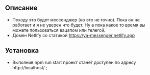 ## Описание

- Походу это будет мессенджер (но это не точно). Пока он не работает и я не уверен что будет. Ну а пока какое то время вы можете пользоваться вацапом или телегой. 
- Домен Netlify со статикой https://ya-messenger.netlify.app

## Установка

- Выполнив npm run start проект станет доступен по адресу http://localhost/ ;
